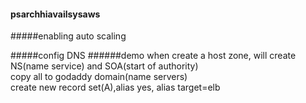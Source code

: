 #### psarchhiavailsysaws
#####enabling auto scaling

#####config DNS
######demo
when create a host zone, will create NS(name service) and SOA(start of authority)  
copy all to godaddy domain(name servers)  
create new record set(A),alias yes, alias target=elb
